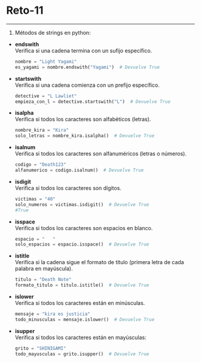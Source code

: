 # Reto-11
------------
1. Métodos de strings en python: 
- **endswith** <br>
 Verifica si una cadena termina con un sufijo específico.
   ```python
   nombre = "Light Yagami"
   es_yagami = nombre.endswith("Yagami")  # Devuelve True
   ```
- **startswith** <br>
  Verifica si una cadena comienza con un prefijo específico.
  ```python
  detective = "L Lawliet"
  empieza_con_l = detective.startswith("L")  # Devuelve True
   ``` 
- **isalpha** <br>
Verifica si todos los caracteres son alfabéticos (letras).
  ```python
  nombre_kira = "Kira"
  solo_letras = nombre_kira.isalpha()  # Devuelve True
   ``` 
- **isalnum** <br>
 Verifica si todos los caracteres son alfanuméricos (letras o números).
  ```python
  codigo = "Death123"
  alfanumerico = codigo.isalnum()  # Devuelve True
   ```
- **isdigit** <br>
 Verifica si todos los caracteres son dígitos.
  ```python
  victimas = "40"
  solo_numeros = victimas.isdigit()  # Devuelve True
  #True
   ```  
- **isspace** <br>
 Verifica si todos los caracteres son espacios en blanco.
  ```python
  espacio = "   "
  solo_espacios = espacio.isspace()  # Devuelve True
   ```  
- **istitle** <br>
Verifica si la cadena sigue el formato de título (primera letra de cada palabra en mayúscula).
  ```python
  titulo = "Death Note"
  formato_titulo = titulo.istitle()  # Devuelve True
   ```  
- **islower** <br>
Verifica si todos los caracteres están en minúsculas.
  ```python
  mensaje = "kira es justicia"
  todo_minusculas = mensaje.islower()  # Devuelve True
   ```  
- **isupper** <br>
Verifica si todos los caracteres están en mayúsculas:
  ```python
  grito = "SHINIGAMI"
  todo_mayusculas = grito.isupper()  # Devuelve True
   ```  
